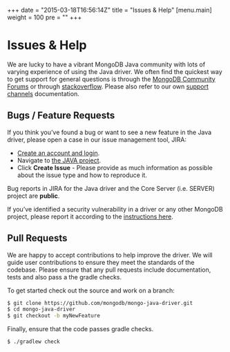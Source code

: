 +++
date = "2015-03-18T16:56:14Z"
title = "Issues & Help"
[menu.main]
  weight = 100
  pre = "<i class='fa fa-life-ring'></i>"
+++

# Issues & Help

We are lucky to have a vibrant MongoDB Java community with lots of varying
experience of using the Java driver.  We often find the quickest way to get support for
general questions is through the [MongoDB Community Forums](https://www.mongodb.com/community/forums/tag/java)
or through [stackoverflow](http://stackoverflow.com/questions/tagged/mongodb+java).  Please also
refer to our own [support channels](https://www.mongodb.com/docs/manual/support/) documentation.

## Bugs / Feature Requests

If you think you’ve found a bug or want to see a new feature in the Java driver,
please open a case in our issue management tool, JIRA:

- [Create an account and login](https://jira.mongodb.org).
- Navigate to [the JAVA project](https://jira.mongodb.org/browse/JAVA).
- Click **Create Issue** - Please provide as much information as possible about the issue type and how to reproduce it.

Bug reports in JIRA for the Java driver and the Core Server (i.e. SERVER) project are **public**.

If you’ve identified a security vulnerability in a driver or any other
MongoDB project, please report it according to the [instructions here](https://www.mongodb.com/docs/manual/tutorial/create-a-vulnerability-report/).

## Pull Requests

We are happy to accept contributions to help improve the driver.
We will guide user contributions to ensure they meet the standards of the codebase.
Please ensure that any pull requests include documentation, tests and also pass
a the gradle checks.

To get started check out the source and work on a branch:

```bash
$ git clone https://github.com/mongodb/mongo-java-driver.git
$ cd mongo-java-driver
$ git checkout -b myNewFeature
```

Finally, ensure that the code passes gradle checks.
```bash
$ ./gradlew check
```
